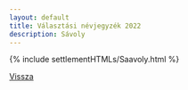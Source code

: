 ```yaml
---
layout: default
title: Választási névjegyzék 2022
description: Sávoly
---
```


{% include settlementHTMLs/Saavoly.html %}

[Vissza](../)